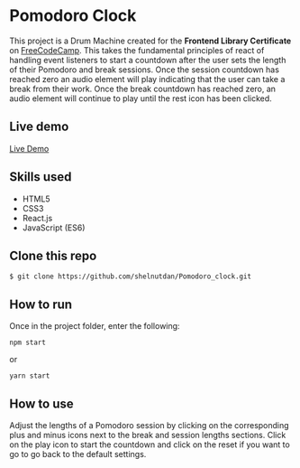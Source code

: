 # Pomodoro Clock

This project is a Drum Machine created for the **Frontend Library Certificate** on [FreeCodeCamp](https://learn.freecodecamp.org/). This takes the fundamental principles of react of handling event listeners to start a countdown after the user sets the length of their Pomodoro and break sessions. Once the session countdown has reached zero an audio element will play indicating that the user can take a break from their work. Once the break countdown has reached zero, an audio element will continue to play until the rest icon has been clicked.

## Live demo
[Live Demo](http://marked-stew.surge.sh/)
## Skills used
 - HTML5
 - CSS3
 - React.js
 - JavaScript (ES6)

## Clone this repo

```
$ git clone https://github.com/shelnutdan/Pomodoro_clock.git
```

## How to run
Once in the project folder, enter the following:
```
npm start
```
or
```
yarn start
```

## How to use
Adjust the lengths of a Pomodoro session by clicking on the corresponding plus and minus icons next to the break and session lengths sections. Click on the play icon to start the countdown and click on the reset if you want to go to go back to the default settings.

